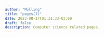 ```yaml
---
author: "Mülling"
title: "pages(7)"
date: 2023-08-17T01:31:33-03:00
draft: false
description: Computer science related pages.
---
```


